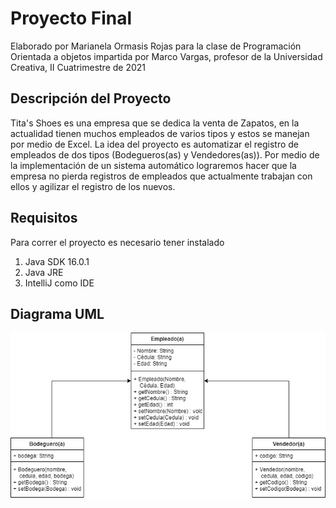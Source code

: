 # Proyecto Final 
Elaborado por Marianela Ormasis Rojas para la clase de Programación Orientada a objetos impartida por Marco Vargas, profesor de la Universidad Creativa, II Cuatrimestre de 2021

## Descripción del Proyecto
Tita's Shoes es una empresa que se dedica la venta de Zapatos, en la actualidad tienen muchos empleados de varios tipos y estos se manejan por medio de Excel. 
La idea del proyecto es automatizar el registro de empleados de dos tipos (Bodegueros(as) y Vendedores(as)).
Por medio de la implementación de un sistema automático lograremos hacer que la empresa no pierda registros de empleados que actualmente trabajan con ellos y agilizar el registro de los nuevos.

## Requisitos
Para correr el proyecto es necesario tener instalado 
1. Java SDK 16.0.1
2. Java JRE 
3. IntelliJ como IDE 

## Diagrama UML 
![Diagrama](titasshoes_uml.png)